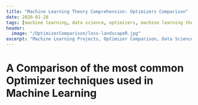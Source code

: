 ```yaml
---
title: "Machine Learning Theory Comprehension: Optimizers Comparison"
date: 2020-01-28
tags: [machine learning, data science, optimizers, machine learning theory]
header:
  image: "/OptimizerComparison/loss-landscapeR.jpg"
excerpt: "Machine Learning Projects, Optimizer Comparison, Data Science"
---
```


# A Comparison of the most common Optimizer techniques used in Machine Learning
